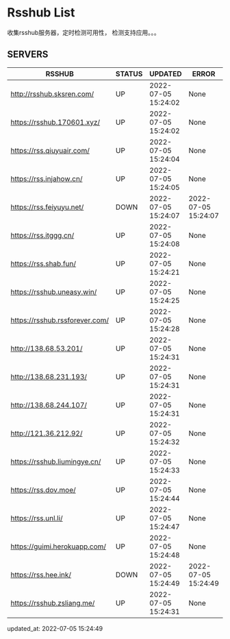 # Rsshub List

收集rsshub服务器，定时检测可用性， 检测支持应用。。。


## SERVERS

|  RSSHUB   | STATUS  | UPDATED  | ERROR  | TWITTER |  
|  ----  | ----  | ----  | ----  | ---- |  
| http://rsshub.sksren.com/ | UP | 2022-07-05 15:24:02 | None |OK|  
| https://rsshub.170601.xyz/ | UP | 2022-07-05 15:24:02 | None |OK|  
| https://rss.qiuyuair.com/ | UP | 2022-07-05 15:24:04 | None ||  
| https://rss.injahow.cn/ | UP | 2022-07-05 15:24:05 | None ||  
| https://rss.feiyuyu.net/ | DOWN | 2022-07-05 15:24:07 | 2022-07-05 15:24:07 |  
| https://rss.itggg.cn/ | UP | 2022-07-05 15:24:08 | None ||  
| https://rss.shab.fun/ | UP | 2022-07-05 15:24:21 | None |OK|  
| https://rsshub.uneasy.win/ | UP | 2022-07-05 15:24:25 | None |OK|  
| https://rsshub.rssforever.com/ | UP | 2022-07-05 15:24:28 | None |OK|  
| http://138.68.53.201/ | UP | 2022-07-05 15:24:31 | None ||  
| http://138.68.231.193/ | UP | 2022-07-05 15:24:31 | None ||  
| http://138.68.244.107/ | UP | 2022-07-05 15:24:31 | None ||  
| http://121.36.212.92/ | UP | 2022-07-05 15:24:32 | None ||  
| https://rsshub.liumingye.cn/ | UP | 2022-07-05 15:24:33 | None ||  
| https://rss.dov.moe/ | UP | 2022-07-05 15:24:44 | None |OK|  
| https://rss.unl.li/ | UP | 2022-07-05 15:24:47 | None ||  
| https://guimi.herokuapp.com/ | UP | 2022-07-05 15:24:48 | None ||  
| https://rss.hee.ink/ | DOWN | 2022-07-05 15:24:49 | 2022-07-05 15:24:49 |  
| https://rsshub.zsliang.me/ | UP | 2022-07-05 15:24:31 | None |OK|  
  

updated_at: 2022-07-05 15:24:49  
